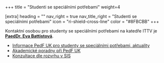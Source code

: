 +++
title = "Studenti se speciálními potřebami" 
weight=4

[extra]
heading = ""
nav_right = true
nav_title_right = "Studenti se speciálními potřebami"
icon = "ri-shield-cross-line"
color = "#8FBCBB"
+++

Kontaktní osobou pro studenty se speciálními potřebami na katedře ITTV
je **[PaedDr. Eva Battistová][battistova]**.

- [Informace PedF UK pro studenty se speciálními potřebami, aktuality](https://pedf.cuni.cz/PEDF-217.html)
- [Akademické poradny při PedF UK](https://pages.pedf.cuni.cz/poradny/)
- [Konzultace dle rozvrhu v SIS](https://is.cuni.cz/studium/rozvrhng/roz_ucitel_macro.php?fak=11410&ucitel=02781)

[battistova]: /katedra/pracovnici/battistova/
